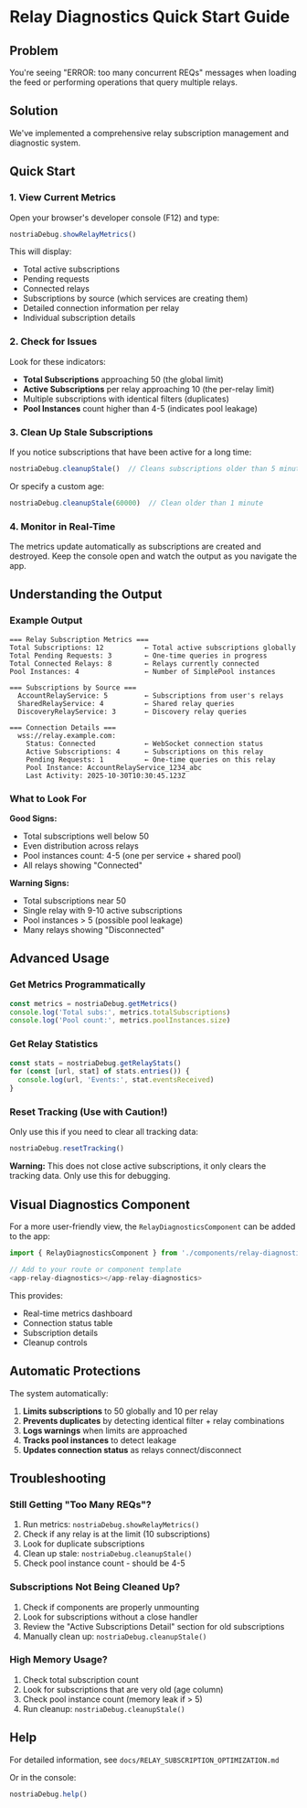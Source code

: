 # Relay Diagnostics Quick Start Guide

## Problem

You're seeing "ERROR: too many concurrent REQs" messages when loading the feed or performing operations that query multiple relays.

## Solution

We've implemented a comprehensive relay subscription management and diagnostic system.

## Quick Start

### 1. View Current Metrics

Open your browser's developer console (F12) and type:

```javascript
nostriaDebug.showRelayMetrics()
```

This will display:
- Total active subscriptions
- Pending requests
- Connected relays
- Subscriptions by source (which services are creating them)
- Detailed connection information per relay
- Individual subscription details

### 2. Check for Issues

Look for these indicators:
- **Total Subscriptions** approaching 50 (the global limit)
- **Active Subscriptions** per relay approaching 10 (the per-relay limit)
- Multiple subscriptions with identical filters (duplicates)
- **Pool Instances** count higher than 4-5 (indicates pool leakage)

### 3. Clean Up Stale Subscriptions

If you notice subscriptions that have been active for a long time:

```javascript
nostriaDebug.cleanupStale()  // Cleans subscriptions older than 5 minutes
```

Or specify a custom age:

```javascript
nostriaDebug.cleanupStale(60000)  // Clean older than 1 minute
```

### 4. Monitor in Real-Time

The metrics update automatically as subscriptions are created and destroyed. Keep the console open and watch the output as you navigate the app.

## Understanding the Output

### Example Output

```
=== Relay Subscription Metrics ===
Total Subscriptions: 12          ← Total active subscriptions globally
Total Pending Requests: 3        ← One-time queries in progress
Total Connected Relays: 8        ← Relays currently connected
Pool Instances: 4                ← Number of SimplePool instances

=== Subscriptions by Source ===
  AccountRelayService: 5         ← Subscriptions from user's relays
  SharedRelayService: 4          ← Shared relay queries
  DiscoveryRelayService: 3       ← Discovery relay queries

=== Connection Details ===
  wss://relay.example.com:
    Status: Connected            ← WebSocket connection status
    Active Subscriptions: 4      ← Subscriptions on this relay
    Pending Requests: 1          ← One-time queries on this relay
    Pool Instance: AccountRelayService_1234_abc
    Last Activity: 2025-10-30T10:30:45.123Z
```

### What to Look For

**Good Signs:**
- Total subscriptions well below 50
- Even distribution across relays
- Pool instances count: 4-5 (one per service + shared pool)
- All relays showing "Connected"

**Warning Signs:**
- Total subscriptions near 50
- Single relay with 9-10 active subscriptions
- Pool instances > 5 (possible pool leakage)
- Many relays showing "Disconnected"

## Advanced Usage

### Get Metrics Programmatically

```javascript
const metrics = nostriaDebug.getMetrics()
console.log('Total subs:', metrics.totalSubscriptions)
console.log('Pool count:', metrics.poolInstances.size)
```

### Get Relay Statistics

```javascript
const stats = nostriaDebug.getRelayStats()
for (const [url, stat] of stats.entries()) {
  console.log(url, 'Events:', stat.eventsReceived)
}
```

### Reset Tracking (Use with Caution!)

Only use this if you need to clear all tracking data:

```javascript
nostriaDebug.resetTracking()
```

**Warning:** This does not close active subscriptions, it only clears the tracking data. Only use this for debugging.

## Visual Diagnostics Component

For a more user-friendly view, the `RelayDiagnosticsComponent` can be added to the app:

```typescript
import { RelayDiagnosticsComponent } from './components/relay-diagnostics/relay-diagnostics.component';

// Add to your route or component template
<app-relay-diagnostics></app-relay-diagnostics>
```

This provides:
- Real-time metrics dashboard
- Connection status table
- Subscription details
- Cleanup controls

## Automatic Protections

The system automatically:

1. **Limits subscriptions** to 50 globally and 10 per relay
2. **Prevents duplicates** by detecting identical filter + relay combinations
3. **Logs warnings** when limits are approached
4. **Tracks pool instances** to detect leakage
5. **Updates connection status** as relays connect/disconnect

## Troubleshooting

### Still Getting "Too Many REQs"?

1. Run metrics: `nostriaDebug.showRelayMetrics()`
2. Check if any relay is at the limit (10 subscriptions)
3. Look for duplicate subscriptions
4. Clean up stale: `nostriaDebug.cleanupStale()`
5. Check pool instance count - should be 4-5

### Subscriptions Not Being Cleaned Up?

1. Check if components are properly unmounting
2. Look for subscriptions without a close handler
3. Review the "Active Subscriptions Detail" section for old subscriptions
4. Manually clean up: `nostriaDebug.cleanupStale()`

### High Memory Usage?

1. Check total subscription count
2. Look for subscriptions that are very old (age column)
3. Check pool instance count (memory leak if > 5)
4. Run cleanup: `nostriaDebug.cleanupStale()`

## Help

For detailed information, see `docs/RELAY_SUBSCRIPTION_OPTIMIZATION.md`

Or in the console:
```javascript
nostriaDebug.help()
```
